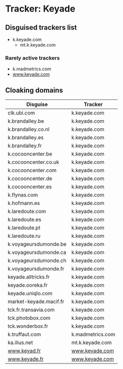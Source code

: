 # Tracker: Keyade

## Disguised trackers list

* k.keyade.com
    * mt.k.keyade.com

### Rarely active trackers

* k.madmetrics.com
* www.keyade.com

## Cloaking domains

| Disguise | Tracker |
| ---- | ---- |
| clk.ubi.com | k.keyade.com |
| k.brandalley.be | k.keyade.com |
| k.brandalley.co.nl | k.keyade.com |
| k.brandalley.es | k.keyade.com |
| k.brandalley.fr | k.keyade.com |
| k.cocooncenter.be | k.keyade.com |
| k.cocooncenter.co.uk | k.keyade.com |
| k.cocooncenter.com | k.keyade.com |
| k.cocooncenter.de | k.keyade.com |
| k.cocooncenter.es | k.keyade.com |
| k.flynas.com | k.keyade.com |
| k.hofmann.es | k.keyade.com |
| k.laredoute.com | k.keyade.com |
| k.laredoute.es | k.keyade.com |
| k.laredoute.pt | k.keyade.com |
| k.laredoute.ru | k.keyade.com |
| k.voyageursdumonde.be | k.keyade.com |
| k.voyageursdumonde.ca | k.keyade.com |
| k.voyageursdumonde.ch | k.keyade.com |
| k.voyageursdumonde.fr | k.keyade.com |
| keyade.alltricks.fr | k.keyade.com |
| keyade.ooreka.fr | k.keyade.com |
| keyade.uniqlo.com | k.keyade.com |
| market-keyade.macif.fr | k.keyade.com |
| tck.fr.transavia.com | k.keyade.com |
| tck.photobox.com | k.keyade.com |
| tck.wonderbox.fr | k.keyade.com |
| k.truffaut.com | k.madmetrics.com |
| ka.ilius.net | mt.k.keyade.com |
| www.keyad.fr | www.keyade.com |
| www.keyade.fr | www.keyade.com |